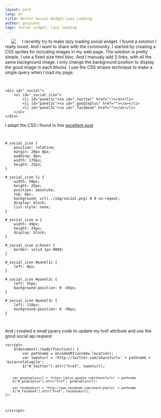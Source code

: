 ```yaml
---
layout: post
lang: en
title: Better Social Widget Lazy Loading
author: gvincent
tags: social widget, lazy loading
---
```

<img style="float:left; margin: 0 20px;" src="https://lh4.googleusercontent.com/-biB8eXI7AbE/UQvxXDskG9I/AAAAAAAAK7A/jLVmq38gZX8/s115/social.png">
<p>
I recently try to make lazy loading social widget. I found a solution I really loved. And i want to share with the community. I started by creating a CSS sprites for including images in my web page. The solution is pretty simple. I use a fixed size html bloc. And I manualy add 3 links, with all the same background image. I only change the background position to display the good image in each blocks. I use the CSS stripes technique to make a single query when I load my page.
</p>
<br>
<div>
  <pre><code data-language="html">&lt;div id="_social"&gt;
    &lt;ul id="_social_icon"&gt;
        &lt;li id="panel1c"&gt;&lt;a id="_twitter" href=""&gt;&lt;/a&gt;&lt;/li&gt;
        &lt;li id="panel2c"&gt;&lt;a id="_googleplus" href=""&gt;&lt;/a&gt;&lt;/li&gt;
        &lt;li id="panel3c"&gt;&lt;a id="_facebook" href=""&gt;&lt;/a&gt;&lt;/li&gt;
    &lt;/ul&gt;
&lt;/div&gt;</code></pre>
</div>

I adapt the CSS i found in this <a href="http://alistapart.com/article/sprites">excellent post</a>

<pre>
    <code data-language="CSS">

#_social_icon {
    position: relative;
    margin: 20px 0px;
    padding: 0px;
    width: 170px;
    height: 25px;
}

#_social_icon li {
    width: 50px;
    height: 25px;
    position: absolute;
    top: 0px;
    background: url(../img/social.png) 0 0 no-repeat;
    display: block;
    list-style: none;
}

#_social_icon a {
    width: 49px;
    height: 24px;
    display: block;
}

#_social_icon a:hover {
    border: solid 1px #000;
}

#_social_icon #panel1c {
    left: 0px;
}

#_social_icon #panel2c {
    left: 55px;
    background-position: 0 -45px;
}

#_social_icon #panel3c {
    left: 110px;
    background-position: 0 -90px;
}

    </code>
</pre>

And i created a small jquery code to update my href attribute and use the good social api request

<div>
  <pre><code data-language="javascript">&lt;script&gt;
    $(document).ready(function() {
        var pathname = encodeURI(window.location);
        var tweeturl = 'http://twitter.com/share?url=' + pathname + '&amp;via=rolalagile';
        $("#_twitter").attr("href", tweeturl);

        var googleplusurl = 'https://plus.google.com/share?url=' + pathname
        $("#_googleplus").attr("href", googleplusurl);

        var facebookurl = 'http://www.facebook.com/share.php?u=' + pathname
        $("#_facebook").attr("href", facebookurl);
    });
&lt;/script&gt;</code></pre>
</div>